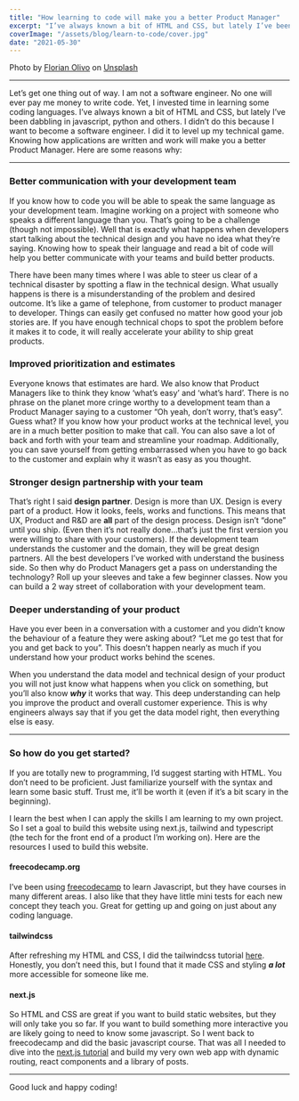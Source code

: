```yaml
---
title: "How learning to code will make you a better Product Manager"
excerpt: "I’ve always known a bit of HTML and CSS, but lately I’ve been dabbling in javascript, python and others. I didn’t do this because I want to become a software engineer. I did it to level up my technical game, because knowing how applications are written and work will make you a better product manager."
coverImage: "/assets/blog/learn-to-code/cover.jpg"
date: "2021-05-30"
---
```


Photo by [Florian Olivo](https://unsplash.com/@florianolv?utm_source=unsplash&utm_medium=referral&utm_content=creditCopyText) on [Unsplash](https://unsplash.com/s/photos/code?utm_source=unsplash&utm_medium=referral&utm_content=creditCopyText)

---

Let’s get one thing out of way. I am not a software engineer. No one will ever pay me money to write code. Yet, I invested time in learning some coding languages. I’ve always known a bit of HTML and CSS, but lately I’ve been dabbling in javascript, python and others. I didn’t do this because I want to become a software engineer. I did it to level up my technical game. Knowing how applications are written and work will make you a better Product Manager. Here are some reasons why:

---

### Better communication with your development team

If you know how to code you will be able to speak the same language as your development team. Imagine working on a project with someone who speaks a different language than you. That’s going to be a challenge (though not impossible). Well that is exactly what happens when developers start talking about the technical design and you have no idea what they’re saying. Knowing how to speak their language and read a bit of code will help you better communicate with your teams and build better products.

There have been many times where I was able to steer us clear of a technical disaster by spotting a flaw in the technical design. What usually happens is there is a misunderstanding of the problem and desired outcome. It’s like a game of telephone, from customer to product manager to developer. Things can easily get confused no matter how good your job stories are. If you have enough technical chops to spot the problem before it makes it to code, it will really accelerate your ability to ship great products.

### Improved prioritization and estimates

Everyone knows that estimates are hard. We also know that Product Managers like to think they know ‘what’s easy’ and ‘what’s hard’. There is no phrase on the planet more cringe worthy to a development team than a Product Manager saying to a customer “Oh yeah, don’t worry, that’s easy”. Guess what? If you know how your product works at the technical level, you are in a much better position to make that call. You can also save a lot of back and forth with your team and streamline your roadmap. Additionally, you can save yourself from getting embarrassed when you have to go back to the customer and explain why it wasn’t as easy as you thought.

### Stronger design partnership with your team

That’s right I said **design partner**. Design is more than UX. Design is every part of a product. How it looks, feels, works and functions. This means that UX, Product and R&D are **all** part of the design process. Design isn’t “done” until you ship. (Even then it’s not really done…that’s just the first version you were willing to share with your customers). If the development team understands the customer and the domain, they will be great design partners. All the best developers I’ve worked with understand the business side. So then why do Product Managers get a pass on understanding the technology? Roll up your sleeves and take a few beginner classes. Now you can build a 2 way street of collaboration with your development team.

### Deeper understanding of your product

Have you ever been in a conversation with a customer and you didn’t know the behaviour of a feature they were asking about? “Let me go test that for you and get back to you”. This doesn’t happen nearly as much if you understand how your product works behind the scenes.

When you understand the data model and technical design of your product you will not just know what happens when you click on something, but you’ll also know **_why_** it works that way. This deep understanding can help you improve the product and overall customer experience. This is why engineers always say that if you get the data model right, then everything else is easy.

---

### So how do you get started?

If you are totally new to programming, I’d suggest starting with HTML. You don’t need to be proficient. Just familiarize yourself with the syntax and learn some basic stuff. Trust me, it’ll be worth it (even if it’s a bit scary in the beginning).

I learn the best when I can apply the skills I am learning to my own project. So I set a goal to build this website using next.js, tailwind and typescript (the tech for the front end of a product I’m working on). Here are the resources I used to build this website.

#### freecodecamp.org

I’ve been using [freecodecamp](https://www.freecodecamp.org/learn/) to learn Javascript, but they have courses in many different areas. I also like that they have little mini tests for each new concept they teach you. Great for getting up and going on just about any coding language.

#### tailwindcss

After refreshing my HTML and CSS, I did the tailwindcss tutorial [here](https://www.tailwindcss.com). Honestly, you don’t need this, but I found that it made CSS and styling **_a lot_** more accessible for someone like me.

#### next.js

So HTML and CSS are great if you want to build static websites, but they will only take you so far. If you want to build something more interactive you are likely going to need to know some javascript. So I went back to freecodecamp and did the basic javascript course. That was all I needed to dive into the [next.js tutorial](https://nextjs.org/learn/basics/create-nextjs-app?utm_source=next-site&utm_medium=homepage-cta&utm_campaign=next-website) and build my very own web app with dynamic routing, react components and a library of posts.

---

Good luck and happy coding!
